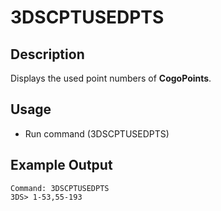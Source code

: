 # 3DSCPTUSEDPTS

## Description

Displays the used point numbers of **CogoPoints**.

## Usage

* Run command (3DSCPTUSEDPTS)

## Example Output

```
Command: 3DSCPTUSEDPTS
3DS> 1-53,55-193
```
